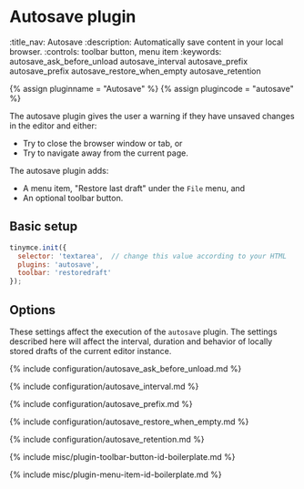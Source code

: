# Autosave plugin
:title_nav: Autosave
:description: Automatically save content in your local browser.
:controls: toolbar button, menu item
:keywords: autosave_ask_before_unload autosave_interval autosave_prefix autosave_prefix autosave_restore_when_empty autosave_retention

{% assign pluginname = "Autosave" %}
{% assign plugincode = "autosave" %}

The autosave plugin gives the user a warning if they have unsaved changes in the editor and either:

- Try to close the browser window or tab, or
- Try to navigate away from the current page.

The autosave plugin adds:

- A menu item, "Restore last draft" under the `File` menu, and
- An optional toolbar button.

## Basic setup

```js
tinymce.init({
  selector: 'textarea',  // change this value according to your HTML
  plugins: 'autosave',
  toolbar: 'restoredraft'
});
```

## Options

These settings affect the execution of the `autosave` plugin. The settings described here will affect the interval, duration and behavior of locally stored drafts of the current editor instance.

{% include configuration/autosave_ask_before_unload.md %}

{% include configuration/autosave_interval.md %}

{% include configuration/autosave_prefix.md %}

{% include configuration/autosave_restore_when_empty.md %}

{% include configuration/autosave_retention.md %}

{% include misc/plugin-toolbar-button-id-boilerplate.md %}

{% include misc/plugin-menu-item-id-boilerplate.md %}